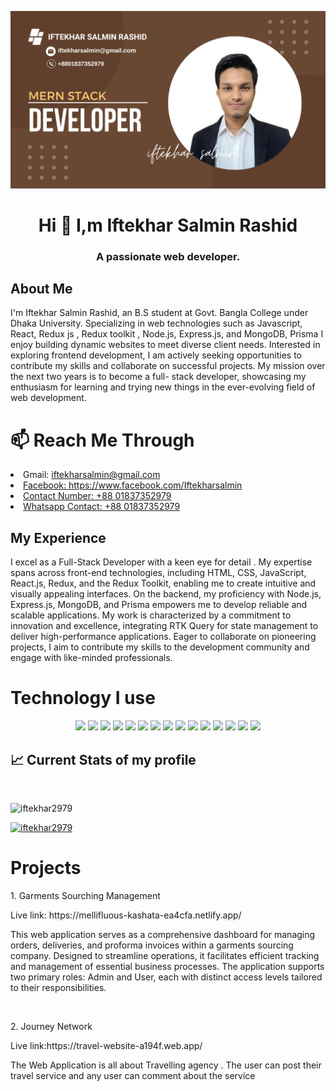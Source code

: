 
![logo](https://github.com/iftekhar2979/iftekhar2979/blob/main/Brown%20Modern%20Digital%20Marketing%20Facebook%20Cover%20(2).png)
<!-- about me -->
<h1 align="center" >Hi 👋 I,m Iftekhar Salmin Rashid </h1>
<h3 align="center" >A passionate web developer.</h3>

## About Me
<p align="center">
  <p>I'm Iftekhar Salmin Rashid, an B.S student at Govt. Bangla College under Dhaka University. Specializing in web technologies such as Javascript, React, Redux js , Redux toolkit , Node.js, Express.js, and MongoDB, Prisma I enjoy building dynamic websites to meet diverse client needs. Interested in exploring frontend development, I am actively seeking opportunities to contribute my skills and collaborate on successful projects. My mission over the next two years is to become a full- stack developer, showcasing my enthusiasm for learning and trying new things in the ever-evolving field of web development.</p>
</p>

<h1  align="left" >📫 Reach Me Through</h1>
<p align="center">
    <li>Gmail: <a href="iftekharsalmin@gmail.com">iftekharsalmin@gmail.com</li>
    <li>Facebook: <a href="https://www.facebook.com/Iftekharsalmin/">https://www.facebook.com/Iftekharsalmin</li>
    <li>Contact Number: +88 01837352979</li>
    <li>Whatsapp Contact: +88 01837352979</li>
</a>
</p>



## My Experience
<p align="center">
  <p> I excel as a Full-Stack Developer with a keen eye for detail . My expertise spans across front-end technologies, including HTML, CSS, JavaScript, React.js, Redux, and the Redux Toolkit, enabling me to create intuitive and visually appealing interfaces. On the backend, my proficiency with Node.js, Express.js, MongoDB, and Prisma empowers me to develop reliable and scalable applications. My work is characterized by a commitment to innovation and excellence, integrating RTK Query for state management to deliver high-performance applications. Eager to collaborate on pioneering projects, I aim to contribute my skills to the development community and engage with like-minded professionals.</p>
</p>

<h1 align="left" >Technology I use</h1>
<p align="center">
<img height="60" src="https://i.ibb.co/TH483bt/html5-logo-html-logo-0.png"/>
<img height="60" src="https://i.ibb.co/J2Xwx1x/html5-logo-opencode-css-8.png"/>
<img height="60" src="https://i.ibb.co/vzsbXYK/boots.jpg"/>
<img height="60" src="https://i.ibb.co/dcvyp95/ta-choto.webp"/>
<img height="60" src="https://i.ibb.co/pLhXD5r/ffffffffff.png"/>
<img height="60" src="https://i.ibb.co/3WjkjcV/javascript.png"/>
<img height="60" src="https://i.ibb.co/Y0VzS5P/react.webp"/>
<img height="60" src="https://raw.githubusercontent.com/reduxjs/redux/master/logo/logo.png"/>
<img height="60" src="https://i.ibb.co/z4G0XXn/node.png"/>
<img height="60" src="https://i.ibb.co/Yy4kyLp/icons8-express-js-50.png"/>
<img height="60" src="https://i.ibb.co/RPPvc7m/icons8.png"/>
<img height="60" src="https://tsed.io/mongoose.png"/>
<img height="60" src="https://cdn.worldvectorlogo.com/logos/prisma-2.svg"/>
<img height="60" src="https://i.ibb.co/Xyj3C6m/firebase.png"/>
<img height="60" src="https://i.ibb.co/XYSTRQq/git.png"/>
</p>

## :chart_with_upwards_trend: Current Stats of my profile

<br />
<p align="center">
 <p align="left"> <img src="https://komarev.com/ghpvc/?username=iftekhar2979&label=Profile%20views&color=0e75b6&style=flat" alt="iftekhar2979" /> </p>

<p align="left"> <a href="https://github.com/ryo-ma/github-profile-trophy"><img src="https://github-profile-trophy.vercel.app/?username=iftekhar2979" alt="iftekhar2979" /></a> </p>
</p>


<h1 align="left" >Projects</h1>
<p align="center">
  <p>1. Garments Sourching Management</p>
  <p>Live link: https://mellifluous-kashata-ea4cfa.netlify.app/ </p>
  <p>This web application serves as a comprehensive dashboard for managing orders, deliveries, and proforma invoices within a garments sourcing company. Designed to streamline operations, it facilitates efficient tracking and management of essential business processes. The application supports two primary roles: Admin and User, each with distinct access levels tailored to their responsibilities.</p>

  </br>
 
<p align="center">
  <p>2. Journey Network</p>
  <p>Live link:https://travel-website-a194f.web.app/ </p>
  <p>The Web Application is all about Travelling agency . The user can post their travel service and any user can comment about the service</p>

  </br>


